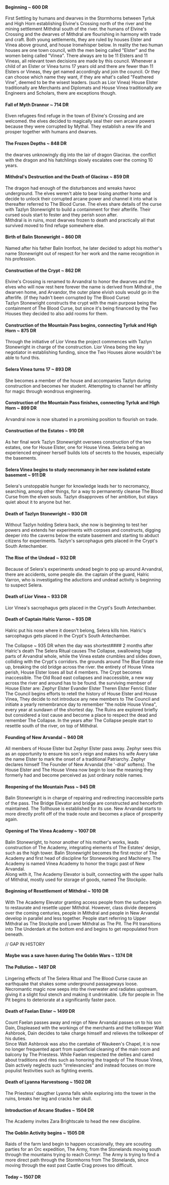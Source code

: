 #### Beginning ~ 600 DR
  First Settling by humans and dwarves in the Stormhorns between Tyrluk and High Horn establishing Elvine's Crossing north of the river 
    and the mining settlement Mithdral south of the river.
  the humans of Elvine's Crossing and the dwarves of Mithdral are flourishing in harmony with trade and craft.
  Both young settlements, they are ruled by houses Elster and Vinea above ground, and house Ironwhisper below.
  In reality the two human houses are one town council, with the men being called "Elster" and the women being called "Vinea".
  There always are to be 11 Elsters and 11 Vineas, all relevant town decisions are made by this council.
  Whenever a child of an Elster or Vinea turns 17 years old and there are fewer than 11 Elsters or Vineas, they get named accordingly and join the council.
  Or they can choose which name they want, if they are what's called "Feathered Vine", deemed to be the wisest leaders. (such as Lior Vinea)
  House Elster traditionally are Merchants and Diplomats and House Vinea traditionally are Engineers and Scholars, there are exceptions though.
#### Fall of Myth Drannor ~ 714 DR
  Elven refugees find refuge in the town of Elvine's Crossing and are welcomed.
  the elves decided to magically seal their own arcane powers because they were corrupted by Mythal.
  They establish a new life and prosper together with humans and dwarves.
#### The Frozen Depths ~ 848 DR
  the dwarves unknowingly dig into the lair of dragon Glacirax. 
  the conflict with the dragon and his hatchlings slowly escalates over the coming 10 years.  
#### Mithdral's Destruction and the Death of Glacirax ~ 859 DR
  The dragon had enough of the disturbances and wreaks havoc underground.
  The elves weren't able to bear losing another home and decide to unlock 
    their corrupted arcane power and channel it into what is thereafter referred to The Blood Curse.
  The elves share details of the curse with Tazlyn Stonewright to build a containment for their afterlife.
  Their cursed souls start to fester and they perish soon after.  
  Mithdral is in ruins, most dwarves frozen to death and practically all that survived moved to find refuge somewhere else.
#### Birth of Balin Stonewright ~ 860 DR
  Named after his father Balin Ironfoot, he later decided to adopt his 
    mother's name Stonewright out of respect for her work and the name recognition in his profession.
#### Construction of the Crypt ~ 862 DR
  Elvine's Crossing is renamed to Arvandral to honor the dwarves and the elves who will now rest here forever 
  the name is derived from Mithdral , the dwarven home, and Arvandor, 
    the outer plane elvish souls would go in the afterlife. (if they hadn't been corrupted by The Blood Curse)   
  Tazlyn Stonewright constructs the crypt with the main purpose being the containment of The Blood Curse, 
    but since it's being financed by the Two Houses they decided to also add rooms for them. 
#### Construction of the Mountain Pass begins, connecting Tyrluk and High Horn ~ 875 DR
  Through the initiative of Lior Vinea the project commences 
    with Tazlyn Stonewright in charge of the construction. 
  Lior Vinea being the key negotiator in establishing funding, 
    since the Two Houses alone wouldn't be able to fund this. 
#### Selera Vinea turns 17 ~ 893 DR
  She becomes a member of the house and accompanies Tazlyn during construction and becomes her student.
  Attempting to channel her affinity for magic through wondrous engineering.
#### Construction of the Mountain Pass finishes, connecting Tyrluk and High Horn ~ 899 DR
  Arvandral now is now situated in a promising position to flourish on trade.
#### Construction of the Estates ~ 910 DR
  As her final work Tazlyn Stonewright oversees construction of the two estates,
  one for House Elster, one for House Vinea. 
  Selera being an experienced engineer herself builds lots of secrets to the houses, especially the basements.
#### Selera Vinea begins to study necromancy in her new isolated estate basement ~ 911 DR
  Selera's unstoppable hunger for knowledge leads her to necromancy, 
  searching, among other things, for a way to permanently cleanse The Blood Curse from the elven souls.
  Tazlyn disapproves of her ambition, but stays quiet about it to anyone but her. 
#### Death of Tazlyn Stonewright ~ 930 DR
  Without Tazlyn holding Selera back, she now is beginning to test her 
    powers and extends her experiments with corpses and constructs, 
    digging deeper into the caverns below the estate basement and starting to abduct citizens for experiments.
  Tazlyn's sarcophagus gets placed in the Crypt's South Antechamber.
#### The Rise of the Undead ~ 932 DR 
Because of Selera's experiments undead begin to pop up around Arvandral, there are accidents, some people die.
  the captain of the guard, Halric Varron, who is investigating the aductions and undead activity is beginning 
    to suspect Selera.
#### Death of Lior Vinea ~ 933 DR
  Lior Vinea's sacrophagus gets placed in the Crypt's South Antechamber.
#### Death of Captain Halric Varron ~ 935 DR
  Halric put his nose where it doesn't belong, Selera kills him.
  Halric's sarcophagus gets placed in the Crypt's South Antechamber.  

The Collapse ~ 935 DR when the day was shortest#### 2 months after Halric's death The Selera Ritual causes The Collapse, 
  swallowing huge parts of Arvandral whole, while the Vinea estate crumbles and slides down, 
  colliding with the Crypt's corridors.
  the grounds around The Blue Estate rise up, breaking the old bridge across the river.
  the entirety of House Vinea perish, House Elster loses all but 4 members.
  The Crypt becomes inaccessible.
  The Old Road east collapses and inaccessible, a new way across the river and around has to be found.
  the surviving membser of House Elster are:
    Zephyr Elster
    Evander Elster
    Theren Elster
    Fenric Elster
  The Council begins efforts to retell the history of House Elster and House Vinea, 
  They decide to not introduce any new members to The Council and initiate a yearly remembrance day to remember "the noble House Vinea", 
    every year at sundawn of the shortest day.
  The Ruins are explored briefly but considered a lost cause and become a place to respect the dead and remember The Collapse.
  In the years after The Collapse people start to resettle south of the river, on top of Mithdral.
#### Founding of New Arvandal ~ 940 DR
  All members of House Elster but Zephyr Elster pass away.
  Zephyr sees this as an opportunity to ensure his son's reign and makes his wife Avery 
    take the name Elster to mark the onset of a traditional Patriarchy.
  Zephyr declares himself The Founder of New Arvandal (the '-dral' softens).
  The House Elster and The House Vinea now begin to lose the meaning they formerly had and become perceived as just ordinary noble names.
#### Reopening of the Mountain Pass ~ 945 DR
  Balin Stonewright is in charge of repairing and redirecting inaccessible parts of the pass.
  The Bridge Elevator and bridge are constructed and henceforth maintained.
  The Tollhouse is established for its use.
  New Arvandal starts to more directly profit off of the trade route and becomes a place of prosperity again. 
#### Opening of The Vinea Academy ~ 1007 DR
  Balin Stonewright, to honor another of his mother's works, leads construction of The Academy, 
    integrating elements of The Estates' design, such as the high tower.
  Balin Stonewright becomes the first rector of The Academy and first head of discipline for Stoneworking and Machinery.
  The Academy is named Vinea Academy to honor the tragic past of New Arvandal.  
  Along with it, The Academy Elevator is built, connecting with the upper halls of Mithdral, mostly used for storage of goods,
    named The Stockpile. 
#### Beginning of Resettlement of Mithdral ~ 1010 DR
  With The Academy Elevator granting access people from the surface begin to restaurate and resettle upper Mithdral. 
  However, class divide deepens over the coming centuries, people in Mithdral and people in New Arvandal develop in parallel and less together.
  People start referring to Upper Mithdral as The Stockpile and Lower Mithdral as The Pit.
  The Pit transitions into The Underdark at the bottom end and begins to get repopulated from beneath.
  


// GAP IN HISTORY
#### Maybe was a save haven during The Goblin Wars ~ 1374 DR



#### The Pollution ~ 1497 DR
  Lingering effects of The Selera Ritual and The Blood Curse cause 
    an earthquake that shakes some underground passageways loose.
  Necromantic magic now seeps into the riverwater and radiates upstream, giving it a slight foul stench 
    and making it undrinkable.
  Life for people in The Pit begins to deteriorate at a significantly faster pace. 
#### Death of Faelan Elster ~ 1499 DR
  Count Faelan passes away and reign of New Arvandal passes on to his son Dain,
  Displeased with the workings of the merchants and the tollkeeper Walt Ashbrook, 
  Dain decides to take charge himself and relieves the tollkeeper of his duties.  
  Since Walt Ashbrook was also the caretake of Waukeen's Chapel, 
    it is now no longer frequented apart from superficial cleaning of the main room and balcony by The Priestess.
  While Faelan respected the deities and cared about traditions and rites such as honoring the tragedy of The House Vinea, 
    Dain actively neglects such "irrelevancies" and instead focuses on more populist festivities such as fighting events.   
#### Death of Lyanna Harvestsong ~ 1502 DR
  The Priestess' daugther Lyanna falls while exploring into the 
  tower in the ruins, breaks her leg and cracks her skull.
#### Introduction of Arcane Studies ~ 1504 DR
  The Academy invites Zara Brightscale to head the new discipline. 
#### The Goblin Activity begins ~ 1505 DR
  Raids of the farm land begin to happen occasionally, 
    they are scouting parties for an Orc expedition, The Army, from 
    the Stonelands moving south through the mountains trying to reach Cormyr.
  The Army is trying to find a more direct path through the Stormhorns from The Stonelands, 
    since moving through the east past Castle Crag proves too difficult.
#### Today ~ 1507 DR